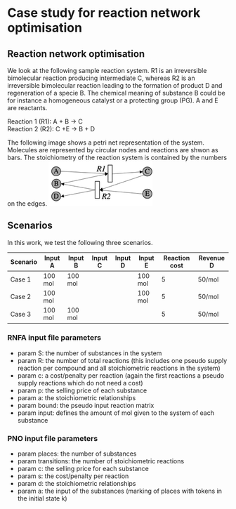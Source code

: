 # Case study for reaction network optimisation

## Reaction network optimisation 


We look at the following sample reaction system. R1 is an irreversible bimolecular reaction producing intermediate C, whereas R2 is an irreversible bimolecular reaction leading to the formation of product D and regeneration of a specie B. The chemical meaning of substance B could be for instance a homogeneous catalyst or a protecting group (PG). A and E are reactants. 

<p>Reaction 1 (R1): A + B → C<br>
Reaction 2 (R2): C +E → B + D<br>
 <p/>  

The following image shows a petri net representation of the system. Molecules are represented by circular nodes and reactions are shwon as bars. The stoichiometry of the reaction system is contained by the numbers on the edges.
![alt text][logo]  

## Scenarios 

In this work, we test the following three scenarios.

| Scenario | Input A       | Input B       | Input C | Input D | Input E       | Reaction cost  | Revenue D |
|----------|---------|---------|---|---|---------|----------------|-----------|
| Case 1   | 100 mol | 100 mol |   |   | 100 mol | 5              | 50/mol    |
| Case 2   | 100 mol |         |   |   | 100 mol | 5              | 50/mol    |
| Case 3   | 100 mol | 100 mol |   |   |         | 5              | 50/mol    |


### RNFA input file parameters

- param S: the number of substances in the system 
- param R: the number of total reactions (this includes one pseudo supply reaction per compound and all stoichiometric reactions in the system)
- param c: a cost/penalty per reaction (again the first reactions a pseudo supply reactions which do not need a cost)
- param p: the selling price of each substance
- param a: the stoichiometric relationships 
- param bound: the pseudo input reaction matrix 
- param input: defines the amount of mol given to the system of each substance

### PNO input file parameters

- param places: the number of substances
- param transitions: the number of stoichiometric reactions
- param c: the selling price for each substance
- param s: the cost/penalty per reaction 
- param d: the stoichiometric relationships
- param a: the input of the substances (marking of places with tokens in the initial state k)


[logo]: https://github.com/Jana-Marie-Weber/Reaction_net_opt/blob/master/Reaction_systrem_circular.png "Logo Title Text 2"
[RNFA]: https://onlinelibrary.wiley.com/doi/abs/10.1002/aic.12704
[petri nets]: https://onlinelibrary.wiley.com/doi/pdf/10.1002/minf.201000086
[PNO]: https://reader.elsevier.com/reader/sd/pii/009813549185029T?token=61AEF084C496C3044C2E9ECB56EB3427EAE8E2C8EB132172843F3839F376CB3B453833256C5EB9CB15501FC7A6031BB7
[models]:
https://github.com/Jana-Marie-Weber/Reaction_net_opt/tree/master/models
[case_study]:
https://github.com/Jana-Marie-Weber/Reaction_net_opt/tree/master/case_study

